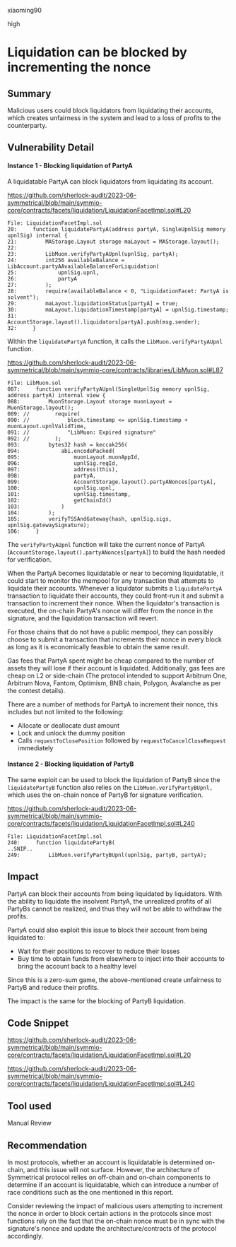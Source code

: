 xiaoming90

high

# Liquidation can be blocked by incrementing the nonce

## Summary

Malicious users could block liquidators from liquidating their accounts, which creates unfairness in the system and lead to a loss of profits to the counterparty.

## Vulnerability Detail

#### Instance 1 - Blocking liquidation of PartyA

A liquidatable PartyA can block liquidators from liquidating its account.

https://github.com/sherlock-audit/2023-06-symmetrical/blob/main/symmio-core/contracts/facets/liquidation/LiquidationFacetImpl.sol#L20

```solidity
File: LiquidationFacetImpl.sol
20:     function liquidatePartyA(address partyA, SingleUpnlSig memory upnlSig) internal {
21:         MAStorage.Layout storage maLayout = MAStorage.layout();
22: 
23:         LibMuon.verifyPartyAUpnl(upnlSig, partyA);
24:         int256 availableBalance = LibAccount.partyAAvailableBalanceForLiquidation(
25:             upnlSig.upnl,
26:             partyA
27:         );
28:         require(availableBalance < 0, "LiquidationFacet: PartyA is solvent");
29:         maLayout.liquidationStatus[partyA] = true;
30:         maLayout.liquidationTimestamp[partyA] = upnlSig.timestamp;
31:         AccountStorage.layout().liquidators[partyA].push(msg.sender);
32:     }
```

Within the `liquidatePartyA` function, it calls the `LibMuon.verifyPartyAUpnl` function.

https://github.com/sherlock-audit/2023-06-symmetrical/blob/main/symmio-core/contracts/libraries/LibMuon.sol#L87

```solidity
File: LibMuon.sol
087:     function verifyPartyAUpnl(SingleUpnlSig memory upnlSig, address partyA) internal view {
088:         MuonStorage.Layout storage muonLayout = MuonStorage.layout();
089: //        require(
090: //            block.timestamp <= upnlSig.timestamp + muonLayout.upnlValidTime,
091: //            "LibMuon: Expired signature"
092: //        );
093:         bytes32 hash = keccak256(
094:             abi.encodePacked(
095:                 muonLayout.muonAppId,
096:                 upnlSig.reqId,
097:                 address(this),
098:                 partyA,
099:                 AccountStorage.layout().partyANonces[partyA],
100:                 upnlSig.upnl,
101:                 upnlSig.timestamp,
102:                 getChainId()
103:             )
104:         );
105:         verifyTSSAndGateway(hash, upnlSig.sigs, upnlSig.gatewaySignature);
106:     }
```

The `verifyPartyAUpnl` function will take the current nonce of PartyA (`AccountStorage.layout().partyANonces[partyA]`) to build the hash needed for verification.

When the PartyA becomes liquidatable or near to becoming liquidatable, it could start to monitor the mempool for any transaction that attempts to liquidate their accounts. Whenever a liquidator submits a `liquidatePartyA` transaction to liquidate their accounts, they could front-run it and submit a transaction to increment their nonce. When the liquidator's transaction is executed, the on-chain PartyA's nonce will differ from the nonce in the signature, and the liquidation transaction will revert.

For those chains that do not have a public mempool, they can possibly choose to submit a transaction that increments their nonce in every block as long as it is economically feasible to obtain the same result. 

Gas fees that PartyA spent might be cheap compared to the number of assets they will lose if their account is liquidated. Additionally, gas fees are cheap on L2 or side-chain (The protocol intended to support Arbitrum One, Arbitrum Nova, Fantom, Optimism, BNB chain, Polygon, Avalanche as per the contest details).

There are a number of methods for PartyA to increment their nonce, this includes but not limited to the following:

- Allocate or deallocate dust amount
- Lock and unlock the dummy position
- Calls `requestToClosePosition` followed by `requestToCancelCloseRequest` immediately

#### Instance 2 - Blocking liquidation of PartyB

The same exploit can be used to block the liquidation of PartyB since the `liquidatePartyB` function also relies on the `LibMuon.verifyPartyBUpnl,` which uses the on-chain nonce of PartyB for signature verification.

https://github.com/sherlock-audit/2023-06-symmetrical/blob/main/symmio-core/contracts/facets/liquidation/LiquidationFacetImpl.sol#L240

```solidity
File: LiquidationFacetImpl.sol
240:     function liquidatePartyB(
..SNIP..
249:         LibMuon.verifyPartyBUpnl(upnlSig, partyB, partyA);
```

## Impact

PartyA can block their accounts from being liquidated by liquidators. With the ability to liquidate the insolvent PartyA, the unrealized profits of all PartyBs cannot be realized, and thus they will not be able to withdraw the profits.

PartyA could also exploit this issue to block their account from being liquidated to:

- Wait for their positions to recover to reduce their losses
- Buy time to obtain funds from elsewhere to inject into their accounts to bring the account back to a healthy level

Since this is a zero-sum game, the above-mentioned create unfairness to PartyB and reduce their profits.

The impact is the same for the blocking of PartyB liquidation.

## Code Snippet

https://github.com/sherlock-audit/2023-06-symmetrical/blob/main/symmio-core/contracts/facets/liquidation/LiquidationFacetImpl.sol#L20

https://github.com/sherlock-audit/2023-06-symmetrical/blob/main/symmio-core/contracts/facets/liquidation/LiquidationFacetImpl.sol#L240

## Tool used

Manual Review

## Recommendation

In most protocols, whether an account is liquidatable is determined on-chain, and this issue will not surface. However, the architecture of Symmetrical protocol relies on off-chain and on-chain components to determine if an account is liquidatable, which can introduce a number of race conditions such as the one mentioned in this report. 

Consider reviewing the impact of malicious users attempting to increment the nonce in order to block certain actions in the protocols since most functions rely on the fact that the on-chain nonce must be in sync with the signature's nonce and update the architecture/contracts of the protocol accordingly.